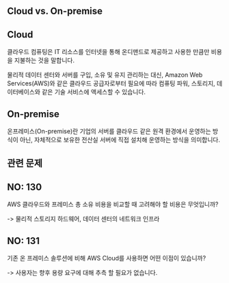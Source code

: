 ## Cloud vs. On-premise

## Cloud

클라우드 컴퓨팅은 IT 리소스를 인터넷을 통해 온디맨드로 제공하고 사용한 만큼만 비용을 지불하는 것을 말합니다.

물리적 데이터 센터와 서버를 구입, 소유 및 유지 관리하는 대신, Amazon Web Services(AWS)와 같은 클라우드 공급자로부터 필요에 따라 컴퓨팅 파워, 스토리지, 데이터베이스와 같은 기술 서비스에 액세스할 수 있습니다.

## On-premise

온프레미스(On-premise)란 기업의 서버를 클라우드 같은 원격 환경에서 운영하는 방식이 아닌, 자체적으로 보유한 전산실 서버에 직접 설치해 운영하는 방식을 의미합니다. 

## 관련 문제

## NO: 130
AWS 클라우드와 프레미스 총 소유 비용을 비교할 때 고려해야 할 비용은 무엇입니까?

-> 물리적 스토리지 하드웨어, 데이터 센터의 네트워크 인프라


## NO: 131
기존 온 프레미스 솔루션에 비해 AWS Cloud를 사용하면 어떤 이점이 있습니까?

-> 사용자는 향후 용량 요구에 대해 추측 할 필요가 없습니다.
